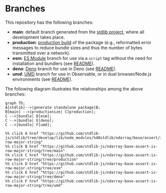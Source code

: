 <!--

@license Apache-2.0

Copyright (c) 2022 The Stdlib Authors.

Licensed under the Apache License, Version 2.0 (the "License");
you may not use this file except in compliance with the License.
You may obtain a copy of the License at

    http://www.apache.org/licenses/LICENSE-2.0

Unless required by applicable law or agreed to in writing, software
distributed under the License is distributed on an "AS IS" BASIS,
WITHOUT WARRANTIES OR CONDITIONS OF ANY KIND, either express or implied.
See the License for the specific language governing permissions and
limitations under the License.

-->

# Branches

This repository has the following branches:

-   **main**: default branch generated from the [stdlib project][stdlib-url], where all development takes place.
-   **production**: [production build][production-url] of the package (e.g., reformatted error messages to reduce bundle sizes and thus the number of bytes transmitted over a network).
-   **esm**: [ES Module][esm-url] branch for use via a `script` tag without the need for installation and bundlers (see [README][esm-readme]).
-   **deno**: [Deno][deno-url] branch for use in Deno (see [README][deno-readme]).
-   **umd**: [UMD][umd-url] branch for use in Observable, or in dual browser/Node.js environments (see [README][umd-readme]).

The following diagram illustrates the relationships among the above branches:

```mermaid
graph TD;
A[stdlib]-->|generate standalone package|B;
B[main] -->|productionize| C[production];
C -->|bundle| D[esm];
C -->|bundle| E[deno];
C -->|bundle| F[umd];

%% click A href "https://github.com/stdlib-js/stdlib/tree/develop/lib/node_modules/%40stdlib/ndarray/base/assert/is-row-major-string"
%% click B href "https://github.com/stdlib-js/ndarray-base-assert-is-row-major-string/tree/main"
%% click C href "https://github.com/stdlib-js/ndarray-base-assert-is-row-major-string/tree/production"
%% click D href "https://github.com/stdlib-js/ndarray-base-assert-is-row-major-string/tree/esm"
%% click E href "https://github.com/stdlib-js/ndarray-base-assert-is-row-major-string/tree/deno"
%% click F href "https://github.com/stdlib-js/ndarray-base-assert-is-row-major-string/tree/umd"
```

[stdlib-url]: https://github.com/stdlib-js/stdlib/tree/develop/lib/node_modules/%40stdlib/ndarray/base/assert/is-row-major-string
[production-url]: https://github.com/stdlib-js/ndarray-base-assert-is-row-major-string/tree/production
[deno-url]: https://github.com/stdlib-js/ndarray-base-assert-is-row-major-string/tree/deno
[deno-readme]: https://github.com/stdlib-js/ndarray-base-assert-is-row-major-string/blob/deno/README.md
[umd-url]: https://github.com/stdlib-js/ndarray-base-assert-is-row-major-string/tree/umd
[umd-readme]: https://github.com/stdlib-js/ndarray-base-assert-is-row-major-string/blob/umd/README.md
[esm-url]: https://github.com/stdlib-js/ndarray-base-assert-is-row-major-string/tree/esm
[esm-readme]: https://github.com/stdlib-js/ndarray-base-assert-is-row-major-string/blob/esm/README.md
